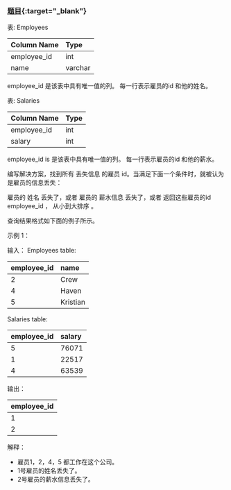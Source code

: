 ### [题目](https://leetcode.cn/problems/employees-with-missing-information/){:target="_blank"}

表: Employees

| Column Name | Type    |
|:------------|:--------|
| employee_id | int     |
| name        | varchar |

employee_id 是该表中具有唯一值的列。
每一行表示雇员的id 和他的姓名。

表: Salaries

| Column Name | Type |
|:------------|:-----|
| employee_id | int  |
| salary      | int  |

employee_id is 是该表中具有唯一值的列。
每一行表示雇员的id 和他的薪水。

编写解决方案，找到所有 丢失信息 的雇员 id。当满足下面一个条件时，就被认为是雇员的信息丢失：

雇员的 姓名 丢失了，或者
雇员的 薪水信息 丢失了，或者
返回这些雇员的id employee_id ， 从小到大排序 。

查询结果格式如下面的例子所示。

示例 1：

输入：
Employees table:

| employee_id | name     |
|:------------|:---------|
| 2           | Crew     |
| 4           | Haven    |
| 5           | Kristian |

Salaries table:

| employee_id | salary |
|:------------|:-------|
| 5           | 76071  |
| 1           | 22517  |
| 4           | 63539  |

输出：

| employee_id |
|:------------|
| 1           |
| 2           |

解释：

- 雇员1，2，4，5 都工作在这个公司。
- 1号雇员的姓名丢失了。
- 2号雇员的薪水信息丢失了。
